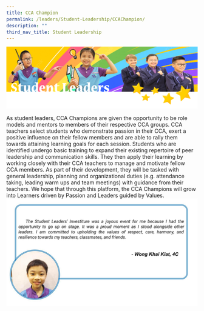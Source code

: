 ```yaml
---
title: CCA Champion
permalink: /leaders/Student-Leadership/CCAChampion/
description: ""
third_nav_title: Student Leadership
---
```

![](/images/SLbanner.png)

As student leaders, CCA Champions are given the opportunity to be role models and mentors to members of their respective CCA groups. CCA teachers select students who demonstrate passion in their CCA, exert a positive influence on their fellow members and are able to rally them towards attaining learning goals for each session. Students who are identified undergo basic training to expand their existing repertoire of peer leadership and communication skills. They then apply their learning by working closely with their CCA teachers to manage and motivate fellow CCA members. As part of their development, they will be tasked with general leadership, planning and organizational duties (e.g. attendance taking, leading warm ups and team meetings) with guidance from their teachers. We hope that through this platform, the CCA Champions will grow into Learners driven by Passion and Leaders guided by Values.
![](/images/Leaders/cca%20champion%20reflection%20.jpg)